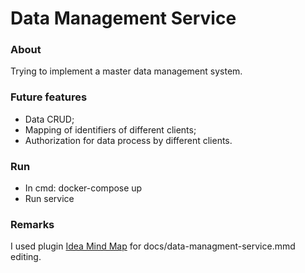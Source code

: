# Data Management Service

### About

Trying to implement a master data management system.

### Future features

* Data CRUD;
* Mapping of identifiers of different clients;
* Authorization for data process by different clients.

### Run
* In cmd: docker-compose up
* Run service

### Remarks

I used plugin [Idea Mind Map](https://plugins.jetbrains.com/plugin/8045-idea-mind-map) for docs/data-managment-service.mmd editing.